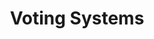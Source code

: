 ---
title: Voting Systems
key: voting
index: 13
output: true
layout: category
show_categories: false
---